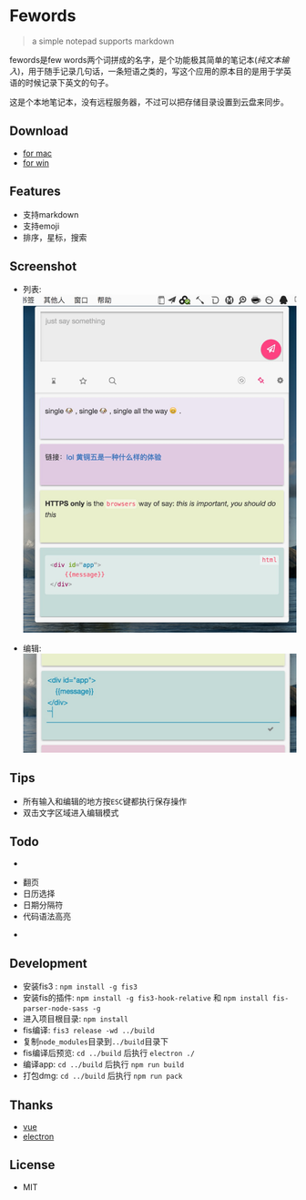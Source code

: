 # Fewords
> a simple notepad supports markdown

fewords是few words两个词拼成的名字，是个功能极其简单的笔记本(*纯文本输入*)，用于随手记录几句话，一条短语之类的，写这个应用的原本目的是用于学英语的时候记录下英文的句子。

这是个本地笔记本，没有远程服务器，不过可以把存储目录设置到云盘来同步。

## Download
- [for mac](http://pan.baidu.com/s/1sjoY96P)
- [for win](http://pan.baidu.com/s/1mgvowuk)

## Features
- 支持markdown
- 支持emoji
- 排序，星标，搜索

## Screenshot

- 列表:
    ![截图1](assets/captures/capture1.png)

- 编辑:
    ![截图2](assets/captures/capture2.png)

## Tips
- 所有输入和编辑的地方按`ESC`键都执行保存操作
- 双击文字区域进入编辑模式

## Todo
- ~~~全局快捷键~~~
- 翻页
- 日历选择
- 日期分隔符
- 代码语法高亮
- ~~~for windows~~~

## Development
- 安装fis3 :  `npm install -g fis3`
- 安装fis的插件: `npm install -g fis3-hook-relative` 和 `npm install fis-parser-node-sass -g`
- 进入项目根目录: `npm install`
- fis编译: `fis3 release -wd ../build`
- 复制`node_modules`目录到`../build`目录下
- fis编译后预览: `cd ../build` 后执行 `electron ./`
- 编译app: `cd ../build` 后执行 `npm run build`
- 打包dmg: `cd ../build` 后执行 `npm run pack`

## Thanks
- [vue](http://vuejs.org/)
- [electron](http://electron.atom.io/)

## License
- MIT
